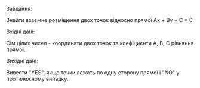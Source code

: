 Завдання:

Знайти взаємне розміщення двох точок відносно прямої Ax + By + C = 0.

Вхідні дані:

Сім цілих чисел - координати двох точок та коефіциєнти A, B, C рівняння прямої.

Вихідні дані:

Вивести "YES", якщо точки лежать по одну сторону прямої і "NO" у протилежному випадку.